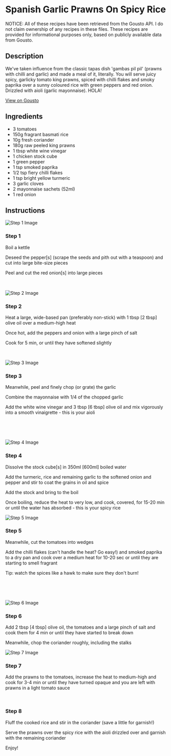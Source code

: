 # Spanish Garlic Prawns On Spicy Rice 

NOTICE: All of these recipes have been retrieved from the Gousto API. I do not claim ownership of any recipes in these files. These recipes are provided for informational purposes only, based on publicly available data from Gousto.

## Description

We've taken influence from the classic tapas dish 'gambas pil pil' (prawns with chilli and garlic) and made a meal of it, literally. You will serve juicy spicy, garlicky tomato king prawns, spiced with chilli flakes and smoky paprika over a sunny coloured rice with green peppers and red onion. Drizzled with aioli (garlic mayonnaise). HOLA!

[View on Gousto](https://www.gousto.co.uk/recipes/cookbook/spanish-garlic-prawns-on-spicy-rice)

## Ingredients

- 3 tomatoes
- 150g fragrant basmati rice
- 10g fresh coriander
- 180g raw peeled king prawns
- 1 tbsp white wine vinegar 
- 1 chicken stock cube
- 1 green pepper
- 1 tsp smoked paprika
- 1/2 tsp fiery chilli flakes
- 1 tsp bright yellow turmeric
- 3 garlic cloves 
- 2 mayonnaise sachets (52ml)
- 1 red onion

## Instructions

![Step 1 Image](https://production-media.gousto.co.uk/cms/recipe-step-image/752.-step-1-x200.jpg)

### Step 1

Boil a kettle&nbsp;


Deseed the pepper<span class="text-danger">[s]</span> (scrape the seeds and pith out with a teaspoon) and cut into large bite-size pieces


Peel and cut the red onion<span class="text-danger">[s] </span>into large pieces


<span style="font-family: Lato; font-size: 15px; white-space: pre-wrap;">&nbsp;</span>

![Step 2 Image](https://production-media.gousto.co.uk/cms/recipe-step-image/752.-step-2-x200.jpg)

### Step 2

Heat a large, wide-based pan (preferably non-stick) with 1 tbsp <span class="text-danger">[2 tbsp]</span> olive oil over a medium-high heat


Once hot, add the peppers and onion with a large pinch of salt


Cook for 5 min, or until they have softened slightly


&nbsp;

![Step 3 Image](https://production-media.gousto.co.uk/cms/recipe-step-image/752.-step-3-x200.jpg)

### Step 3

Meanwhile, peel and finely chop (or grate) the garlic


Combine the mayonnaise with 1/4 of the chopped garlic&nbsp;


Add the white wine vinegar and 3 tbsp <span class="text-danger">[6 tbsp]</span> olive oil and mix vigorously into a smooth vinaigrette - this is your aioli&nbsp;


&nbsp;


&nbsp;

![Step 4 Image](https://production-media.gousto.co.uk/cms/recipe-step-image/752.-step-4-x200.jpg)

### Step 4

Dissolve the stock cube<span class="text-danger">[s]</span> in 350ml <span class="text-danger">[600ml]</span> boiled water


Add the turmeric,&nbsp;rice&nbsp;and remaining garlic to the softened onion and pepper and stir to coat the grains in oil and spice&nbsp;


Add the stock and bring to the boil


Once boiling, reduce the heat to very low, and cook, covered, for 15-20 min or until the water has absorbed - this is your spicy rice

![Step 5 Image](https://production-media.gousto.co.uk/cms/recipe-step-image/752.-step-5-x200.jpg)

### Step 5

Meanwhile, cut the tomatoes into wedges&nbsp;


Add the chilli flakes (can't handle the heat? Go easy!) and smoked paprika to a dry pan and cook over a medium heat for 10-20 sec or until they are starting to smell fragrant&nbsp;


Tip: watch the spices like a hawk to make sure they don't burn!


&nbsp;


&nbsp;

![Step 6 Image](https://production-media.gousto.co.uk/cms/recipe-step-image/752.-step-6-x200.jpg)

### Step 6

Add 2 tbsp <span class="text-danger">[4 tbsp]</span> olive oil, the tomatoes and a large pinch of salt and cook them for 4 min or until they have started to break down&nbsp;


Meanwhile, chop the coriander&nbsp;roughly, including the stalks&nbsp;

![Step 7 Image](https://production-media.gousto.co.uk/cms/recipe-step-image/752.-step-7-x200.jpg)

### Step 7

Add the prawns to the tomatoes, increase the heat to medium-high and cook for 3-4 min or until they have turned opaque and you are left with prawns in a light tomato sauce&nbsp;


&nbsp;

### Step 8

Fluff the cooked rice and stir in the coriander (save a little for garnish!)


Serve the prawns over the spicy rice with the aioli drizzled over and garnish with the remaining coriander&nbsp;


Enjoy!

